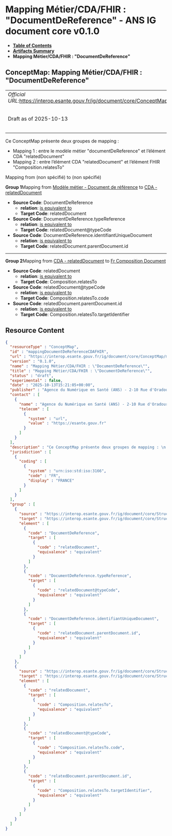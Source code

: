 # Mapping Métier/CDA/FHIR : "DocumentDeReference" - ANS IG document core v0.1.0

* [**Table of Contents**](toc.md)
* [**Artifacts Summary**](artifacts.md)
* **Mapping Métier/CDA/FHIR : "DocumentDeReference"**

## ConceptMap: Mapping Métier/CDA/FHIR : "DocumentDeReference" 

| | |
| :--- | :--- |
| *Official URL*:https://interop.esante.gouv.fr/ig/document/core/ConceptMap/mappingDocumentDeReferenceCDAFHIR | *Version*:0.1.0 |
| Draft as of 2025-10-13 | *Computable Name*:Mapping Métier/CDA/FHIR : "DocumentDeReference" |

 
Ce ConceptMap présente deux groupes de mapping : 
* Mapping 1 : entre le modèle métier "documentDeReference" et l’élément CDA "relatedDocument"
* Mapping 2 : entre l’élément CDA "relatedDocument" et l’élément FHIR "Composition.relatesTo"
 

Mapping from (non spécifié) to (non spécifié)

**Group 1**Mapping from [Modèle métier - Document de référence](StructureDefinition-DocumentDeReference.md) to [CDA - relatedDocument](StructureDefinition-fr-core-related-document.md)

* **Source Code**: DocumentDeReference
  * **relation**: [is equivalent to](http://hl7.org/fhir/R5/codesystem-concept-map-relationship.html#equivalent)
  * **Target Code**: relatedDocument
* **Source Code**: DocumentDeReference.typeReference
  * **relation**: [is equivalent to](http://hl7.org/fhir/R5/codesystem-concept-map-relationship.html#equivalent)
  * **Target Code**: relatedDocument@typeCode
* **Source Code**: DocumentDeReference.identifiantUniqueDocument
  * **relation**: [is equivalent to](http://hl7.org/fhir/R5/codesystem-concept-map-relationship.html#equivalent)
  * **Target Code**: relatedDocument.parentDocument.id

-------

**Group 2**Mapping from [CDA - relatedDocument](StructureDefinition-fr-core-related-document.md) to [Fr Composition Document](StructureDefinition-fr-composition-document.md)

* **Source Code**: relatedDocument
  * **relation**: [is equivalent to](http://hl7.org/fhir/R5/codesystem-concept-map-relationship.html#equivalent)
  * **Target Code**: Composition.relatesTo
* **Source Code**: relatedDocument@typeCode
  * **relation**: [is equivalent to](http://hl7.org/fhir/R5/codesystem-concept-map-relationship.html#equivalent)
  * **Target Code**: Composition.relatesTo.code
* **Source Code**: relatedDocument.parentDocument.id
  * **relation**: [is equivalent to](http://hl7.org/fhir/R5/codesystem-concept-map-relationship.html#equivalent)
  * **Target Code**: Composition.relatesTo.targetIdentifier



## Resource Content

```json
{
  "resourceType" : "ConceptMap",
  "id" : "mappingDocumentDeReferenceCDAFHIR",
  "url" : "https://interop.esante.gouv.fr/ig/document/core/ConceptMap/mappingDocumentDeReferenceCDAFHIR",
  "version" : "0.1.0",
  "name" : "Mapping Métier/CDA/FHIR : \"DocumentDeReference\"",
  "title" : "Mapping Métier/CDA/FHIR : \"DocumentDeReference\"",
  "status" : "draft",
  "experimental" : false,
  "date" : "2025-10-13T15:21:05+00:00",
  "publisher" : "Agence du Numérique en Santé (ANS) - 2-10 Rue d'Oradour-sur-Glane, 75015 Paris",
  "contact" : [
    {
      "name" : "Agence du Numérique en Santé (ANS) - 2-10 Rue d'Oradour-sur-Glane, 75015 Paris",
      "telecom" : [
        {
          "system" : "url",
          "value" : "https://esante.gouv.fr"
        }
      ]
    }
  ],
  "description" : "Ce ConceptMap présente deux groupes de mapping : \n - Mapping 1 : entre le modèle métier \\\"documentDeReference\\\" et l'élément CDA \\\"relatedDocument\\\"\n - Mapping 2 : entre l'élément CDA \\\"relatedDocument\\\" et l'élément FHIR \\\"Composition.relatesTo\\\" ",
  "jurisdiction" : [
    {
      "coding" : [
        {
          "system" : "urn:iso:std:iso:3166",
          "code" : "FR",
          "display" : "FRANCE"
        }
      ]
    }
  ],
  "group" : [
    {
      "source" : "https://interop.esante.gouv.fr/ig/document/core/StructureDefinition/DocumentDeReference",
      "target" : "https://interop.esante.gouv.fr/ig/document/core/StructureDefinition/fr-core-related-document",
      "element" : [
        {
          "code" : "DocumentDeReference",
          "target" : [
            {
              "code" : "relatedDocument",
              "equivalence" : "equivalent"
            }
          ]
        },
        {
          "code" : "DocumentDeReference.typeReference",
          "target" : [
            {
              "code" : "relatedDocument@typeCode",
              "equivalence" : "equivalent"
            }
          ]
        },
        {
          "code" : "DocumentDeReference.identifiantUniqueDocument",
          "target" : [
            {
              "code" : "relatedDocument.parentDocument.id",
              "equivalence" : "equivalent"
            }
          ]
        }
      ]
    },
    {
      "source" : "https://interop.esante.gouv.fr/ig/document/core/StructureDefinition/fr-core-related-document",
      "target" : "https://interop.esante.gouv.fr/ig/document/core/StructureDefinition/fr-composition-document",
      "element" : [
        {
          "code" : "relatedDocument",
          "target" : [
            {
              "code" : "Composition.relatesTo",
              "equivalence" : "equivalent"
            }
          ]
        },
        {
          "code" : "relatedDocument@typeCode",
          "target" : [
            {
              "code" : "Composition.relatesTo.code",
              "equivalence" : "equivalent"
            }
          ]
        },
        {
          "code" : "relatedDocument.parentDocument.id",
          "target" : [
            {
              "code" : "Composition.relatesTo.targetIdentifier",
              "equivalence" : "equivalent"
            }
          ]
        }
      ]
    }
  ]
}

```
